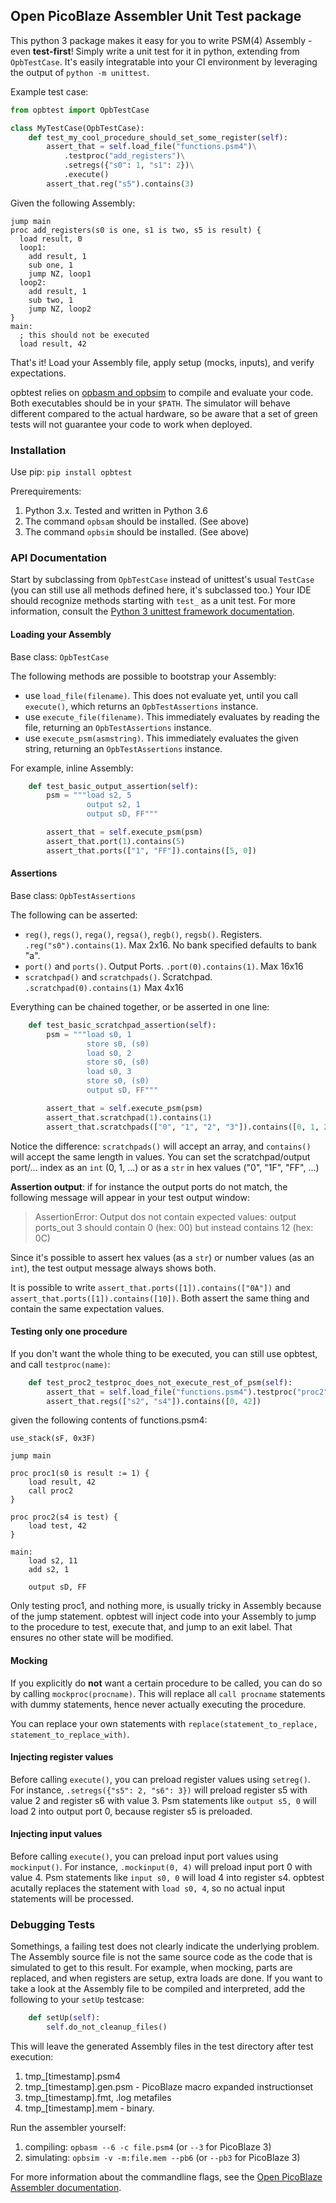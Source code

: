 
## Open PicoBlaze Assembler Unit Test package

This python 3 package makes it easy for you to write PSM(4) Assembly - even **test-first**! 
Simply write a unit test for it in python, extending from `OpbTestCase`. It's easily integratable into your CI environment by leveraging the output of `python -m unittest`.

Example test case:

````python
from opbtest import OpbTestCase

class MyTestCase(OpbTestCase):
    def test_my_cool_procedure_should_set_some_register(self):
        assert_that = self.load_file("functions.psm4")\
            .testproc("add_registers")\
            .setregs({"s0": 1, "s1": 2})\
            .execute()
        assert_that.reg("s5").contains(3)
````

Given the following Assembly:

```
jump main
proc add_registers(s0 is one, s1 is two, s5 is result) {
  load result, 0
  loop1:
    add result, 1
    sub one, 1
    jump NZ, loop1
  loop2:
    add result, 1
    sub two, 1
    jump NZ, loop2
}
main:
  ; this should not be executed
  load result, 42
```

That's it! Load your Assembly file, apply setup (mocks, inputs), and verify expectations.

opbtest relies on [opbasm and opbsim](https://kevinpt.github.io/opbasm) to compile and evaluate your code. 
Both executables should be in your `$PATH`. 
The simulator will behave different compared to the actual hardware, so be aware that a set of green tests will not guarantee your code to work when deployed. 

### Installation

Use pip: `pip install opbtest`

Prerequirements: 

1. Python 3.x. Tested and written in Python 3.6
2. The command `opbsam` should be installed. (See above)
3. The command `opbsim` should be installed. (See above)


### API Documentation

Start by subclassing from `OpbTestCase` instead of unittest's usual `TestCase`
(you can still use all methods defined here, it's subclassed too.) Your IDE should recognize methods starting with `test_` as a unit test. 
For more information, consult the [Python 3 unittest framework documentation](https://docs.python.org/3/library/unittest.html).

#### Loading your Assembly

Base class: `OpbTestCase`

The following methods are possible to bootstrap your Assembly:

* use `load_file(filename)`. This does not evaluate yet, until you call `execute()`, which returns an `OpbTestAssertions` instance.
* use `execute_file(filename)`. This immediately evaluates by reading the file, returning an `OpbTestAssertions` instance.
* use `execute_psm(asmstring)`. This immediately evaluates the given string, returning an `OpbTestAssertions` instance.

For example, inline Assembly:

````python
    def test_basic_output_assertion(self):
        psm = """load s2, 5
                 output s2, 1
                 output sD, FF"""

        assert_that = self.execute_psm(psm)
        assert_that.port(1).contains(5)
        assert_that.ports(["1", "FF"]).contains([5, 0])
````

#### Assertions

Base class: `OpbTestAssertions`

The following can be asserted:

* `reg()`, `regs()`, `rega()`, `regsa()`, `regb()`, `regsb()`. Registers. `.reg("s0").contains(1)`. Max 2x16. No bank specified defaults to bank "a".
* `port()` and `ports()`. Output Ports. `.port(0).contains(1)`. Max 16x16
* `scratchpad()` and `scratchpads()`. Scratchpad. `.scratchpad(0).contains(1)` Max 4x16

Everything can be chained together, or be asserted in one line:

```python
    def test_basic_scratchpad_assertion(self):
        psm = """load s0, 1
                 store s0, (s0)
                 load s0, 2
                 store s0, (s0)
                 load s0, 3
                 store s0, (s0)
                 output sD, FF"""

        assert_that = self.execute_psm(psm)
        assert_that.scratchpad(1).contains(1)
        assert_that.scratchpads(["0", "1", "2", "3"]).contains([0, 1, 2, 3])
``` 

Notice the difference: `scratchpads()` will accept an array, and `contains()` will accept the same length in values.
You can set the scratchpad/output port/... index as an `int` (0, 1, ...) or as a `str` in hex values ("0", "1F", "FF", ...)

**Assertion output**: if for instance the output ports do not match, the following message will appear in your test output window:

> AssertionError: Output dos not contain expected values: 
output ports_out 3 should contain 0 (hex: 00) but instead contains 12 (hex: 0C)

Since it's possible to assert hex values (as a `str`) or number values (as an `int`), the test output message always shows both. 

It is possible to write `assert_that.ports([1]).contains(["0A"])` and `assert_that.ports([1]).contains([10])`. Both assert the same thing and contain the same expectation values.

#### Testing only one procedure

If you don't want the whole thing to be executed, you can still use opbtest, and call `testproc(name)`:

````python
    def test_proc2_testproc_does_not_execute_rest_of_psm(self):
        assert_that = self.load_file("functions.psm4").testproc("proc2").execute()
        assert_that.regs(["s2", "s4"]).contains([0, 42])
````

given the following contents of functions.psm4:

```
use_stack(sF, 0x3F)

jump main

proc proc1(s0 is result := 1) {
    load result, 42
    call proc2
}

proc proc2(s4 is test) {
    load test, 42
}

main:
    load s2, 11
    add s2, 1

    output sD, FF
```

Only testing proc1, and nothing more, is usually tricky in Assembly because of the jump statement. opbtest will inject code into your Assembly to jump to the procedure to test, execute that, and jump to an exit label. That ensures no other state will be modified.

#### Mocking

If you explicitly do **not** want a certain procedure to be called, you can do so by calling `mockproc(procname)`. 
This will replace all `call procname` statements with dummy statements, hence never actually executing the procedure. 

You can replace your own statements with `replace(statement_to_replace, statement_to_replace_with)`. 

#### Injecting register values

Before calling `execute()`, you can preload register values using `setreg()`. 
For instance, `.setregs({"s5": 2, "s6": 3})` will preload register s5 with value 2 and register s6 with value 3. Psm statements like `output s5, 0` will load 2 into output port 0, because register s5 is preloaded.

#### Injecting input values

Before calling `execute()`, you can preload input port values using `mockinput()`.
For instance, `.mockinput(0, 4)` will preload input port 0 with value 4. Psm statements like `input s0, 0` will load 4 into register s4. 
opbtest acutally replaces the statement with `load s0, 4`, so no actual input statements will be processed.

### Debugging Tests

Somethings, a failing test does not clearly indicate the underlying problem. The Assembly source file is not the same source code as the code that is simulated to get to this result.
For example, when mocking, parts are replaced, and when registers are setup, extra loads are done. If you want to take a look at the Assembly file to be compiled and interpreted, add the following to your `setUp` testcase:

```python
    def setUp(self):
        self.do_not_cleanup_files()
```

This will leave the generated Assembly files in the test directory after test execution:

1. tmp_[timestamp].psm4
2. tmp_[timestamp].gen.psm - PicoBlaze macro expanded instructionset
3. tmp_[timestamp].fmt, .log metafiles
4. tmp_[timestamp].mem - binary.

Run the assembler yourself:

1. compiling: `opbasm --6 -c file.psm4` (or `--3` for PicoBlaze 3)
2. simulating: `opbsim -v -m:file.mem --pb6` (or `--pb3` for PicoBlaze 3)

For more information about the commandline flags, see the [Open PicoBlaze Assembler documentation](http://kevinpt.github.io/opbasm/).
